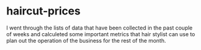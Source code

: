 # haircut-prices
I went through the lists of data that have been collected in the past couple of weeks and calculeted some important metrics that hair stylist can use to plan out the operation of the business for the rest of the month.
